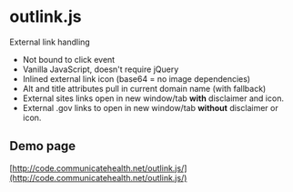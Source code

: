 # outlink.js

External link handling

* Not bound to click event
* Vanilla JavaScript, doesn't require jQuery
* Inlined external link icon (base64 = no image dependencies)
* Alt and title attributes pull in current domain name (with fallback)
* External sites links open in new window/tab **with** disclaimer and icon.
* External .gov links to open in new window/tab **without** disclaimer or icon.

## Demo page

[http://code.communicatehealth.net/outlink.js/](http://code.communicatehealth.net/outlink.js/)
